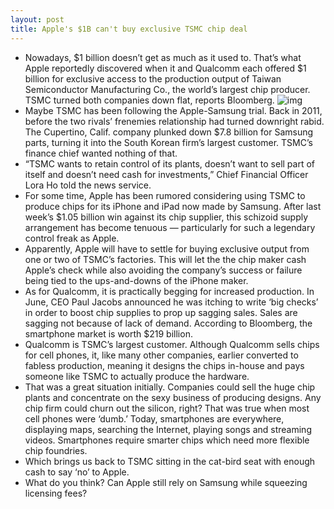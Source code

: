 ```yaml
---
layout: post
title: Apple's $1B can't buy exclusive TSMC chip deal
---
```

* Nowadays, $1 billion doesn’t get as much as it used to. That’s what Apple reportedly discovered when it and Qualcomm each offered $1 billion for exclusive access to the production output of Taiwan Semiconductor Manufacturing Co., the world’s largest chip producer. TSMC turned both companies down flat, reports Bloomberg.
![img](http://media.idownloadblog.com/wp-content/uploads/2011/10/Screen-shot-2011-10-07-at-1.48.29-PM-e1318013146676.png)
* Maybe TSMC has been following the Apple-Samsung trial. Back in 2011, before the two rivals’ frenemies relationship had turned downright rabid. The Cupertino, Calif. company plunked down $7.8 billion for Samsung parts, turning it into the South Korean firm’s largest customer. TSMC’s finance chief wanted nothing of that.
* “TSMC wants to retain control of its plants, doesn’t want to sell part of itself and doesn’t need cash for investments,” Chief Financial Officer Lora Ho told the news service.
* For some time, Apple has been rumored considering using TSMC to produce chips for its iPhone and iPad now made by Samsung. After last week’s $1.05 billion win against its chip supplier, this schizoid supply arrangement has become tenuous — particularly for such a legendary control freak as Apple.
* Apparently, Apple will have to settle for buying exclusive output from one or two of TSMC’s factories. This will let the the chip maker cash Apple’s check while also avoiding the company’s success or failure being tied to the ups-and-downs of the iPhone maker.
* As for Qualcomm, it is practically begging for increased production. In June, CEO Paul Jacobs announced he was itching to write ‘big checks’ in order to boost chip supplies to prop up sagging sales. Sales are sagging not because of lack of demand. According to Bloomberg, the smartphone market is worth $219 billion.
* Qualcomm is TSMC’s largest customer. Although Qualcomm sells chips for cell phones, it, like many other companies, earlier converted to fabless production, meaning it designs the chips in-house and pays someone like TSMC to actually produce the hardware.
* That was a great situation initially. Companies could sell the huge chip plants and concentrate on the sexy business of producing designs. Any chip firm could churn out the silicon, right? That was true when most cell phones were ‘dumb.’ Today, smartphones are everywhere, displaying maps, searching the Internet, playing songs and streaming videos. Smartphones require smarter chips which need more flexible chip foundries.
* Which brings us back to TSMC sitting in the cat-bird seat with enough cash to say ‘no’ to Apple.
* What do you think? Can Apple still rely on Samsung while squeezing licensing fees?

